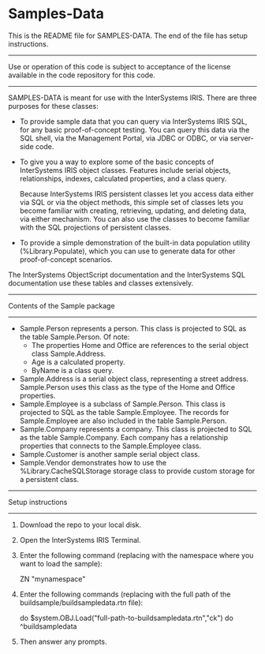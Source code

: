 # Samples-Data
This is the README file for SAMPLES-DATA. 
The end of the file has setup instructions.
************************************************************************************
Use or operation of this code is subject to acceptance of the license available in the code 
repository for this code.
************************************************************************************
SAMPLES-DATA is meant for use with the InterSystems IRIS.
There are three purposes for these classes:
* To provide sample data that you can query via InterSystems IRIS SQL, for any basic 
  proof-of-concept testing. You can query this data via the SQL shell, via the Management Portal, 
  via JDBC or ODBC, or via server-side code.

* To give you a way to explore some of the basic concepts of InterSystems IRIS object classes.
  Features include serial objects, relationships, indexes, calculated properties, and a class query.

  Because InterSystems IRIS persistent classes let you access data either via SQL or via the object
  methods, this simple set of classes lets you become familiar with creating, retrieving, updating, and 
  deleting data, via either mechanism. You can also use the classes to become familiar with 
  the SQL projections of persistent classes. 

* To provide a simple demonstration of the built-in data population utility (%Library.Populate), which
  you can use to generate data for other proof-of-concept scenarios.

The InterSystems ObjectScript documentation and the InterSystems SQL documentation use these tables and 
classes extensively. 

************************************************************************************
Contents of the Sample package
************************************************************************************
* Sample.Person represents a person. This class is projected to SQL as the table Sample.Person.
  Of note:
  - The properties Home and Office are references to the serial object class Sample.Address.
  - Age is a calculated property.
  - ByName is a class query.
* Sample.Address is a serial object class, representing a street address. Sample.Person uses
  this class as the type of the Home and Office properties.
* Sample.Employee is a subclass of Sample.Person. This class is projected to SQL as the table 
  Sample.Employee. The records for Sample.Employee are also included in the table Sample.Person.
* Sample.Company represents a company. This class is projected to SQL as the table Sample.Company.
  Each company has a relationship properties that connects to the Sample.Employee class.
* Sample.Customer is another sample serial object class.
* Sample.Vendor demonstrates how to use the %Library.CacheSQLStorage storage class to provide 
  custom storage for a persistent class.

************************************************************************************
Setup instructions
************************************************************************************
1. Download the repo to your local disk.
2. Open the InterSystems IRIS Terminal.
3. Enter the following command (replacing with the namespace where you want to load the sample):

   ZN "mynamespace"
4. Enter the following commands (replacing with the full path of the buildsample/buildsampledata.rtn file):

   do $system.OBJ.Load("full-path-to-buildsampledata.rtn","ck")
   do ^buildsampledata
5. Then answer any prompts.
